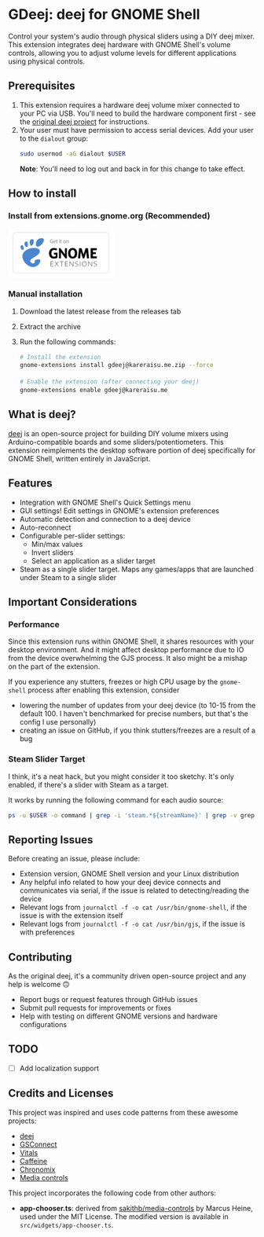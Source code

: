 # GDeej: deej for GNOME Shell

Control your system's audio through physical sliders using a DIY deej mixer. This extension integrates deej hardware with GNOME Shell's volume controls, allowing you to adjust volume levels for different applications using physical controls.

## Prerequisites

1. This extension requires a hardware deej volume mixer connected to your PC via USB. You'll need to build the hardware component first - see the [original deej project](https://github.com/omriharel/deej) for instructions.
2. Your user must have permission to access serial devices. Add your user to the `dialout` group:
   ```bash
   sudo usermod -aG dialout $USER
   ```
   **Note**: You'll need to log out and back in for this change to take effect.

## How to install

### Install from extensions.gnome.org (Recommended)

[<img src="https://raw.githubusercontent.com/andyholmes/gnome-shell-extensions-badge/master/get-it-on-ego.svg?sanitize=true" alt="Get it on GNOME Extensions" height="100" align="middle">][ego]

[ego]: https://extensions.gnome.org/extension/7550/deej/

### Manual installation

1. Download the latest release from the releases tab
2. Extract the archive
3. Run the following commands:

   ```bash
   # Install the extension
   gnome-extensions install gdeej@kareraisu.me.zip --force

   # Enable the extension (after connecting your deej)
   gnome-extensions enable gdeej@kareraisu.me
   ```

## What is deej?

[deej](https://github.com/omriharel/deej) is an open-source project for building DIY volume mixers using Arduino-compatible boards and some sliders/potentiometers. This extension reimplements the desktop software portion of deej specifically for GNOME Shell, written entirely in JavaScript.

## Features

- Integration with GNOME Shell's Quick Settings menu
- GUI settings! Edit settings in GNOME's extension preferences
- Automatic detection and connection to a deej device
- Auto-reconnect
- Configurable per-slider settings:
  - Min/max values
  - Invert sliders
  - Select an application as a slider target
- Steam as a single slider target. Maps any games/apps that are launched under Steam to a single slider

## Important Considerations

### Performance

Since this extension runs within GNOME Shell, it shares resources with your desktop environment. And it might affect desktop performance due to IO from the device overwhelming the GJS process. It also might be a mishap on the part of the extension.

If you experience any stutters, freezes or high CPU usage by the `gnome-shell` process after enabling this extension, consider

- lowering the number of updates from your deej device (to 10-15 from the default 100. I haven't benchmarked for precise numbers, but that's the config I use personally)
- creating an issue on GitHub, if you think stutters/freezes are a result of a bug

### Steam Slider Target

I think, it's a neat hack, but you might consider it too sketchy. It's only enabled, if there's a slider with Steam as a target.

It works by running the following command for each audio source:

```bash
ps -u $USER -o command | grep -i 'steam.*${streamName}' | grep -v grep | wc -l
```

## Reporting Issues

Before creating an issue, please include:

- Extension version, GNOME Shell version and your Linux distribution
- Any helpful info related to how your deej device connects and communicates via serial, if the issue is related to detecting/reading the device
- Relevant logs from `journalctl -f -o cat /usr/bin/gnome-shell`, if the issue is with the extension itself
- Relevant logs from `journalctl -f -o cat /usr/bin/gjs`, if the issue is with preferences

## Contributing

As the original deej, it's a community driven open-source project and any help is welcome 🙃

- Report bugs or request features through GitHub issues
- Submit pull requests for improvements or fixes
- Help with testing on different GNOME versions and hardware configurations

## TODO

- [ ] Add localization support

## Credits and Licenses

This project was inspired and uses code patterns from these awesome projects:

- [deej](https://github.com/omriharel/deej)
- [GSConnect](https://github.com/GSConnect/gnome-shell-extension-gsconnect)
- [Vitals](https://github.com/corecoding/Vitals)
- [Caffeine](https://github.com/eonpatapon/gnome-shell-extension-caffeine)
- [Chronomix](https://github.com/zagortenay333/cronomix)
- [Media controls](https://github.com/sakithb/media-controls/)

This project incorporates the following code from other authors:

- **app-chooser.ts**: derived from [sakithb/media-controls](https://github.com/sakithb/media-controls) by Marcus Heine, used under the MIT License. The modified version is available in `src/widgets/app-chooser.ts`.
